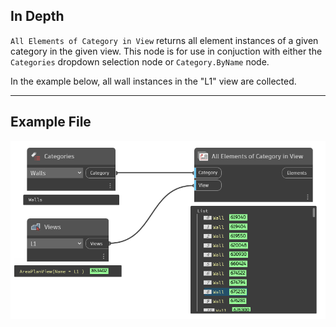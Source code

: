 ## In Depth
`All Elements of Category in View` returns all element instances of a given category in the given view. This node is for use in conjuction with either the `Categories` dropdown selection node or `Category.ByName` node.

In the example below, all wall instances in the "L1" view are collected.
___
## Example File

![All Elements of Category in View](./DSRevitNodesUI.ElementsOfCategoryInView_img.jpg)